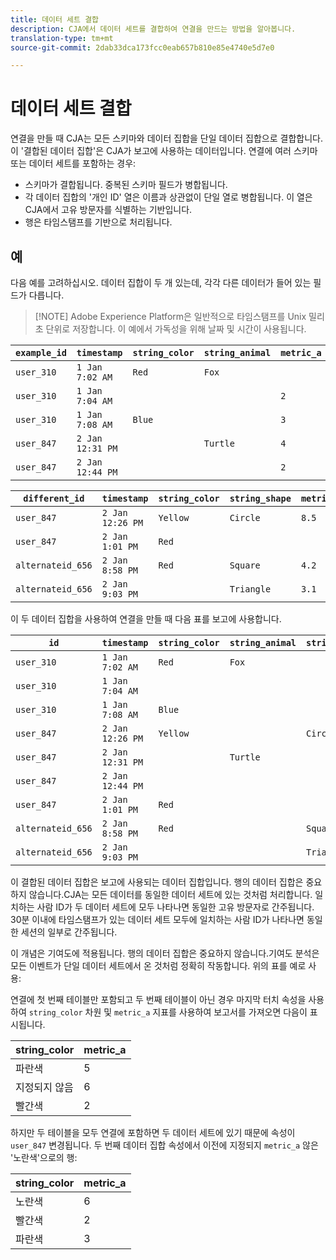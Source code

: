 ```yaml
---
title: 데이터 세트 결합
description: CJA에서 데이터 세트를 결합하여 연결을 만드는 방법을 알아봅니다.
translation-type: tm+mt
source-git-commit: 2dab33dca173fcc0eab657b810e85e4740e5d7e0

---
```



# 데이터 세트 결합

연결을 만들 때 CJA는 모든 스키마와 데이터 집합을 단일 데이터 집합으로 결합합니다. 이 &#39;결합된 데이터 집합&#39;은 CJA가 보고에 사용하는 데이터입니다. 연결에 여러 스키마 또는 데이터 세트를 포함하는 경우:

* 스키마가 결합됩니다. 중복된 스키마 필드가 병합됩니다.
* 각 데이터 집합의 &#39;개인 ID&#39; 열은 이름과 상관없이 단일 열로 병합됩니다. 이 열은 CJA에서 고유 방문자를 식별하는 기반입니다.
* 행은 타임스탬프를 기반으로 처리됩니다.

## 예

다음 예를 고려하십시오. 데이터 집합이 두 개 있는데, 각각 다른 데이터가 들어 있는 필드가 다릅니다.

>[!NOTE] Adobe Experience Platform은 일반적으로 타임스탬프를 Unix 밀리초 단위로 저장합니다. 이 예에서 가독성을 위해 날짜 및 시간이 사용됩니다.

| `example_id` | `timestamp` | `string_color` | `string_animal` | `metric_a` |
| --- | --- | --- | --- | --- |
| `user_310` | `1 Jan 7:02 AM` | `Red` | `Fox` |  |
| `user_310` | `1 Jan 7:04 AM` |  |  | `2` |
| `user_310` | `1 Jan 7:08 AM` | `Blue` |  | `3` |
| `user_847` | `2 Jan 12:31 PM` |  | `Turtle` | `4` |
| `user_847` | `2 Jan 12:44 PM` |  |  | `2` |

| `different_id` | `timestamp` | `string_color` | `string_shape` | `metric_b` |
| --- | --- | --- | --- | --- |
| `user_847` | `2 Jan 12:26 PM` | `Yellow` | `Circle` | `8.5` |
| `user_847` | `2 Jan 1:01 PM` | `Red` |  |  |
| `alternateid_656` | `2 Jan 8:58 PM` | `Red` | `Square` | `4.2` |
| `alternateid_656` | `2 Jan 9:03 PM` |  | `Triangle` | `3.1` |

이 두 데이터 집합을 사용하여 연결을 만들 때 다음 표를 보고에 사용합니다.

| `id` | `timestamp` | `string_color` | `string_animal` | `string_shape` | `metric_a` | `metric_b` |
| --- | --- | --- | --- | --- | --- | --- |
| `user_310` | `1 Jan 7:02 AM` | `Red` | `Fox` |  |  |  |
| `user_310` | `1 Jan 7:04 AM` |  |  |  | `2` |  |
| `user_310` | `1 Jan 7:08 AM` | `Blue` |  |  | `3` |  |
| `user_847` | `2 Jan 12:26 PM` | `Yellow` |  | `Circle` |  | `8.5` |
| `user_847` | `2 Jan 12:31 PM` |  | `Turtle` |  | `4` |  |
| `user_847` | `2 Jan 12:44 PM` |  |  |  | `2` |  |
| `user_847` | `2 Jan 1:01 PM` | `Red` |  |  |  |  |
| `alternateid_656` | `2 Jan 8:58 PM` | `Red` |  | `Square` |  | `4.2` |
| `alternateid_656` | `2 Jan 9:03 PM` |  |  | `Triangle` |  | `3.1` |

이 결합된 데이터 집합은 보고에 사용되는 데이터 집합입니다. 행의 데이터 집합은 중요하지 않습니다.CJA는 모든 데이터를 동일한 데이터 세트에 있는 것처럼 처리합니다. 일치하는 사람 ID가 두 데이터 세트에 모두 나타나면 동일한 고유 방문자로 간주됩니다. 30분 이내에 타임스탬프가 있는 데이터 세트 모두에 일치하는 사람 ID가 나타나면 동일한 세션의 일부로 간주됩니다.

이 개념은 기여도에 적용됩니다. 행의 데이터 집합은 중요하지 않습니다.기여도 분석은 모든 이벤트가 단일 데이터 세트에서 온 것처럼 정확히 작동합니다. 위의 표를 예로 사용:

연결에 첫 번째 테이블만 포함되고 두 번째 테이블이 아닌 경우 마지막 터치 속성을 사용하여 `string_color` 차원 및 `metric_a` 지표를 사용하여 보고서를 가져오면 다음이 표시됩니다.

| string_color | metric_a |
| --- | --- |
| 파란색 | 5 |
| 지정되지 않음 | 6 |
| 빨간색 | 2 |

하지만 두 테이블을 모두 연결에 포함하면 두 데이터 세트에 있기 때문에 속성이 `user_847` 변경됩니다. 두 번째 데이터 집합 속성에서 이전에 지정되지 `metric_a` 않은 &#39;노란색&#39;으로의 행:

| string_color | metric_a |
| --- | --- |
| 노란색 | 6 |
| 빨간색 | 2 |
| 파란색 | 3 |
